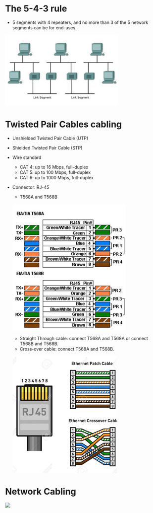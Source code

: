 # The 5-4-3 rule
- 5 segments with 4 repeaters, and no more than 3 of the 5 network segments can be for end-uses.

![](fig/ethernet-543rule.png)

# Twisted Pair Cables cabling
- Unshielded Twisted Pair Cable (UTP)
- Shielded Twisted Pair Cable (STP)
- Wire standard
  - CAT 4: up to 16 Mbps, full-duplex
  - CAT 5: up to 100 Mbps, full-duplex
  - CAT 6: up to 1000 Mbps, full-duplex
- Connector: RJ-45
  - T568A and T568B
  
  ![](fig/ethernet-cabling.png)
    
  - Straight Through cable: connect T568A and T568A or connect T568B and T568B. 
  - Cross-over cable: connect T568A and T568B.
  
  ![](fig/ethernet-RJ45.png)

# Network Cabling
![](http://www.easy2pc.co.uk/images/products/server_room_before_after_56.jpg)

